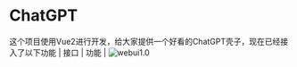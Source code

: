 # ChatGPT
这个项目使用Vue2进行开发，给大家提供一个好看的ChatGPT壳子，现在已经接入了以下功能
| 接口 | 功能 |
![webui1.0]([https://i.328888.xyz/2023/03/10/oXbV5.png](https://i.328888.xyz/2023/03/11/sFJpc.jpeg))
